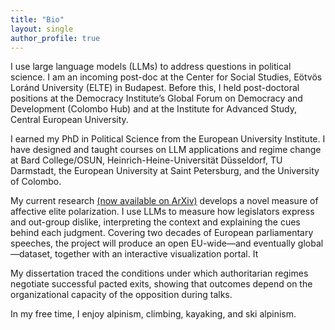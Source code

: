 ```yaml
---
title: "Bio"
layout: single
author_profile: true
---
```

I use large language models (LLMs) to address questions in political science. I am an incoming post-doc at the Center for Social Studies, Eötvös Loránd University (ELTE) in Budapest. Before this, I held post-doctoral positions at the Democracy Institute’s Global Forum on Democracy and Development (Colombo Hub) and at the Institute for Advanced Study, Central European University.

I earned my PhD in Political Science from the European University Institute. I have designed and taught courses on LLM applications and regime change at Bard College/OSUN, Heinrich-Heine-Universität Düsseldorf, TU Darmstadt, the European University at Saint Petersburg, and the University of Colombo.

My current research [(now available on ArXiv)](https://doi.org/10.48550/arXiv.2507.06658) develops a novel measure of affective elite polarization.  I use LLMs to measure how legislators express and out-group dislike, interpreting the context and explaining the cues behind each judgment. Covering two decades of European parliamentary speeches, the project will produce an open EU-wide—and eventually global—dataset, together with an interactive visualization portal. It 

My dissertation traced the conditions under which authoritarian regimes negotiate successful pacted exits, showing that outcomes depend on the organizational capacity of the opposition during talks. 

In my free time, I enjoy alpinism, climbing, kayaking, and ski alpinism. 